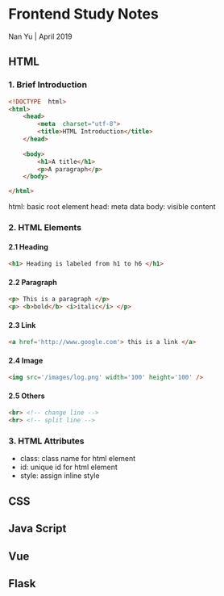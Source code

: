 # Frontend Study Notes  
Nan Yu | April 2019   
  
## HTML  
### 1. Brief Introduction
```html
<!DOCTYPE  html>  
<html>  
	<head> 
		<meta  charset="utf-8">  
		<title>HTML Introduction</title>  
	</head>
	  
	<body>  
		<h1>A title</h1>  
		<p>A paragraph</p>  
	</body>  

</html>
```
html: basic root element
head: meta data
body: visible content

### 2.  HTML Elements

#### 2.1 Heading
```html
<h1> Heading is labeled from h1 to h6 </h1>
```

#### 2.2 Paragraph
```html
<p> This is a paragraph </p>
<p> <b>bold</b> <i>italic</i> </p>
```

#### 2.3 Link
```html
<a href='http://www.google.com'> this is a link </a>
```
#### 2.4 Image
```html
<img src='/images/log.png' width='100' height='100' />
```

#### 2.5 Others
```html
<br> <!-- change line -->
<hr> <!-- split line -->
```
### 3. HTML Attributes
* class: class name for html element
* id: unique id for html element
* style: assign inline style

## CSS  
  
## Java Script  
  
## Vue  
  
## Flask
<!--stackedit_data:
eyJoaXN0b3J5IjpbNzA3NzU1NDgyLDEzMzM2MDUyMDAsMzQ1ND
U5NDc5LDE5NDcxNjU0MjhdfQ==
-->